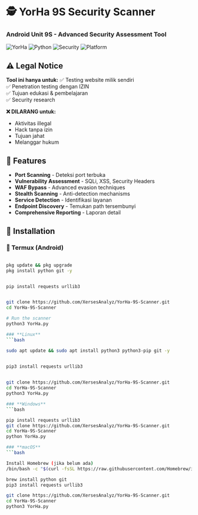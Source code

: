 # 🕵️ YorHa 9S Security Scanner  
### Android Unit 9S - Advanced Security Assessment Tool

![YorHa](https://img.shields.io/badge/YoRHa-9S-blue)
![Python](https://img.shields.io/badge/Python-3.8%2B-green)
![Security](https://img.shields.io/badge/Security-Scanner-red)
![Platform](https://img.shields.io/badge/Platform-Termux%20%7C%20Linux%20%7C%20Windows-lightgrey)

## ⚠️ Legal Notice
**Tool ini hanya untuk:**
✅ Testing website milik sendiri  
✅ Penetration testing dengan IZIN  
✅ Tujuan edukasi & pembelajaran  
✅ Security research  

**❌ DILARANG untuk:**
- Aktivitas illegal
- Hack tanpa izin  
- Tujuan jahat
- Melanggar hukum

## 🎯 Features
- **Port Scanning** - Deteksi port terbuka
- **Vulnerability Assessment** - SQLi, XSS, Security Headers
- **WAF Bypass** - Advanced evasion techniques
- **Stealth Scanning** - Anti-detection mechanisms
- **Service Detection** - Identifikasi layanan
- **Endpoint Discovery** - Temukan path tersembunyi
- **Comprehensive Reporting** - Laporan detail

## 🚀 Installation

### **📱 Termux (Android)**
```bash

pkg update && pkg upgrade
pkg install python git -y


pip install requests urllib3


git clone https://github.com/XersesAnalyz/YorHa-9S-Scanner.git
cd YorHa-9S-Scanner

# Run the scanner
python3 YorHa.py

### **Linux**
```bash

sudo apt update && sudo apt install python3 python3-pip git -y

  
pip3 install requests urllib3


git clone https://github.com/XersesAnalyz/YorHa-9S-Scanner.git
cd YorHa-9S-Scanner
python3 YorHa.py

### **Windows**
```bash

pip install requests urllib3
git clone https://github.com/XersesAnalyz/YorHa-9S-Scanner.git
cd YorHa-9S-Scanner
python YorHa.py

### **macOS**
```bash

Install Homebrew (jika belum ada)
/bin/bash -c "$(curl -fsSL https://raw.githubusercontent.com/Homebrew/install/HEAD/install.sh)"

brew install python git
pip3 install requests urllib3

git clone https://github.com/XersesAnalyz/YorHa-9S-Scanner.git
cd YorHa-9S-Scanner
python3 YorHa.py
